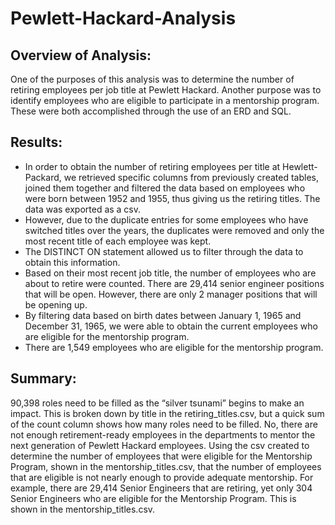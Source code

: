 # Pewlett-Hackard-Analysis

## Overview of Analysis:

One of the purposes of this analysis was to determine the number of retiring employees per job title at Pewlett Hackard. Another purpose was to identify employees who are eligible to participate in a mentorship program. These were both accomplished through the use of an ERD and SQL. 

## Results: 

- In order to obtain the number of retiring employees per title at Hewlett-Packard, we retrieved specific columns from previously created tables, joined them together and filtered the data based on employees who were born between 1952 and 1955, thus giving us the retiring titles. The data was exported as a csv. 
- However, due to the duplicate entries for some employees who have switched titles over the years, the duplicates were removed and only the most recent title of each employee was kept. 
- The DISTINCT ON statement allowed us to filter through the data to obtain this information.
- Based on their most recent job title, the number of employees who are about to retire were counted. There are 29,414 senior engineer positions that will be open. However, there are only 2 manager positions that will be opening up. 
- By filtering data based on birth dates between January 1, 1965 and December 31, 1965, we were able to obtain the current employees who are eligible for the mentorship program. 
- There are 1,549 employees who are eligible for the mentorship program. 

## Summary: 
90,398 roles need to be filled as the “silver tsunami” begins to make an impact. This is broken down by title in the retiring_titles.csv, but a quick sum of the count column shows how many roles need to be filled. 
No, there are not enough retirement-ready employees in the departments to mentor the next generation of Pewlett Hackard employees. Using the csv created to determine the number of employees that were eligible for the Mentorship Program, shown in the mentorship_titles.csv, that the number of employees that are eligible is not nearly enough to provide adequate mentorship. For example, there are 29,414 Senior Engineers that are retiring, yet only 304 Senior Engineers who are eligible for the Mentorship Program. This is shown in the mentorship_titles.csv. 
